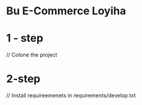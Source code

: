 # Bu E-Commerce Loyiha

# 1 - step 
// Colone the project 

# 2-step
// Install requireemenets in requirements/develop.txt


